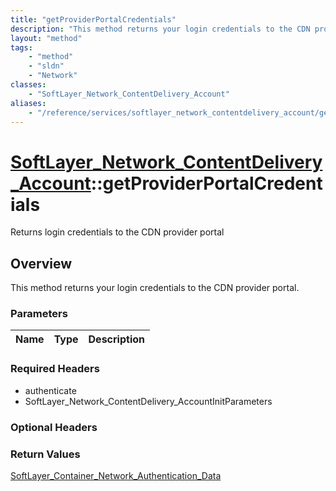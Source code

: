 ```yaml
---
title: "getProviderPortalCredentials"
description: "This method returns your login credentials to the CDN provider portal."
layout: "method"
tags:
    - "method"
    - "sldn"
    - "Network"
classes:
    - "SoftLayer_Network_ContentDelivery_Account"
aliases:
    - "/reference/services/softlayer_network_contentdelivery_account/getProviderPortalCredentials"
---
```

# [SoftLayer_Network_ContentDelivery_Account](/reference/services/SoftLayer_Network_ContentDelivery_Account)::getProviderPortalCredentials

Returns login credentials to the CDN provider portal


## Overview 
This method returns your login credentials to the CDN provider portal. 

### Parameters 
|Name | Type | Description |
| --- | --- | --- |


### Required Headers
* authenticate
* SoftLayer_Network_ContentDelivery_AccountInitParameters

### Optional Headers

### Return Values
<a href='/reference/datatypes/SoftLayer_Container_Network_Authentication_Data'>SoftLayer_Container_Network_Authentication_Data </a>

